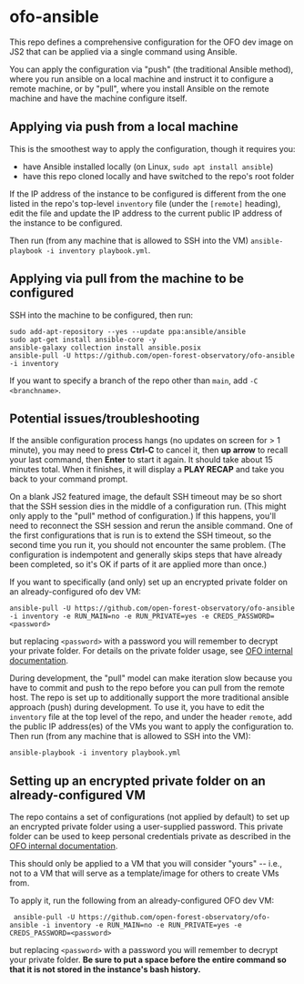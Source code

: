 # ofo-ansible

This repo defines a comprehensive configuration for the OFO dev image on JS2 that can be applied via a single command using Ansible.

You can apply the configuration via "push" (the traditional Ansible method), where you run ansible on a local machine and instruct it to configure a remote machine, or by "pull", where you install Ansible on the remote machine and have the machine configure itself.

## Applying via push from a local machine

This is the smoothest way to apply the configuration, though it requires you:
- have Ansible installed locally (on Linux, `sudo apt install ansible`)
- have this repo cloned locally and have switched to the repo's root folder

If the IP address of the instance to be configured is different from the one listed in the repo's top-level `inventory` file (under the `[remote]` heading), edit the file and update the IP address to the current public IP address of the instance to be configured.

Then run (from any machine that is allowed to SSH into the VM) `ansible-playbook -i inventory playbook.yml`.


## Applying via pull from the machine to be configured

SSH into the machine to be configured, then run:

```
sudo add-apt-repository --yes --update ppa:ansible/ansible
sudo apt-get install ansible-core -y
ansible-galaxy collection install ansible.posix
ansible-pull -U https://github.com/open-forest-observatory/ofo-ansible -i inventory
```

If you want to specify a branch of the repo other than `main`, add `-C <branchname>`.

## Potential issues/troubleshooting

If the ansible configuration process hangs (no updates on screen for > 1 minute), you may need to press **Ctrl-C** to cancel it, then **up arrow** to recall your last command, then **Enter** to start it again. It should take about 15 minutes total. When it finishes, it will display a **PLAY RECAP** and take you back to your command prompt.

On a blank JS2 featured image, the default SSH timeout may be so short that the SSH session dies in the middle of a configuration run. (This might only apply to the "pull" method of configuration.) If this happens, you'll need to reconnect the SSH session and rerun the ansible command. One of the first configurations that is run is to extend the SSH timeout, so the second time you run it, you should not encounter the same problem. (The configuration is indempotent and generally skips steps that have already been completed, so it's OK if parts of it are applied more than once.)


If you want to specifically (and only) set up an encrypted private folder on an already-configured ofo dev VM:
```
ansible-pull -U https://github.com/open-forest-observatory/ofo-ansible -i inventory -e RUN_MAIN=no -e RUN_PRIVATE=yes -e CREDS_PASSWORD=<password>
```
but replacing `<password>` with a password you will remember to decrypt your private folder. For details on the private folder usage, see [OFO internal documentation](https://docs.openforestobservatory.org/internal-docs/jetstream).

During development, the "pull" model can make iteration slow because you have to commit and push to the repo
before you can pull from the remote host. The repo is set up to additionally support the more
traditional ansible approach (push) during development. To use it, you have to edit the `inventory`
file at the top level of the repo, and under the header `remote`, add the public IP address(es)
of the VMs you want to apply the configuration to. Then run (from any machine that is allowed to SSH
into the VM):

```
ansible-playbook -i inventory playbook.yml
```

## Setting up an encrypted private folder on an already-configured VM

The repo contains a set of configurations (not applied by default) to set up an encrypted private folder using a user-supplied password. This private folder can be used to keep personal credentials private as described in the [OFO internal documentation](https://docs.openforestobservatory.org/internal-docs/jetstream).

This should only be applied to a VM that you will consider "yours" -- i.e., not to a VM that will serve as a template/image for others to create VMs from.

To apply it, run the following from an already-configured OFO dev VM:

```
 ansible-pull -U https://github.com/open-forest-observatory/ofo-ansible -i inventory -e RUN_MAIN=no -e RUN_PRIVATE=yes -e CREDS_PASSWORD=<password>
```
but replacing `<password>` with a password you will remember to decrypt your private folder. **Be sure to put a space before the entire command so that it is not stored in the instance's bash history.**
